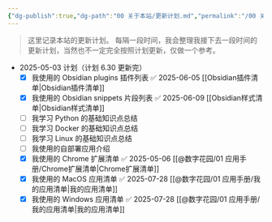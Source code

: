 ```yaml
---
{"dg-publish":true,"dg-path":"00 关于本站/更新计划.md","permalink":"/00 关于本站/更新计划/","created":"2025-05-03","updated":"2025-07-28"}
---
```



> 这里记录本站的更新计划。
> 每隔一段时间，我会整理我接下去一段时间的更新计划，当然也不一定完全按照计划更新，仅做一个参考。

- 2025-05-03 计划（计划 6.30 更新完）
	- [x] 我使用的 Obsidian plugins 插件列表 ✅ 2025-06-05 [[Obsidian插件清单\|Obsidian插件清单]]
	- [x] 我使用的 Obsidian snippets 片段列表 ✅ 2025-06-09 [[Obsidian样式清单\|Obsidian样式清单]]
	- [ ] 我学习 Python 的基础知识点总结
	- [ ] 我学习 Docker 的基础知识点总结
	- [ ] 我学习 Linux 的基础知识点总结
	- [ ] 我使用的自部署应用介绍
	- [x] 我使用的 Chrome 扩展清单 ✅ 2025-05-06 [[@数字花园/01 应用手册/Chrome扩展清单\|Chrome扩展清单]]
	- [x] 我使用的 MacOS 应用清单 ✅ 2025-07-28 [[@数字花园/01 应用手册/我的应用清单\|我的应用清单]]
	- [x] 我使用的 Windows 应用清单 ✅ 2025-07-28 [[@数字花园/01 应用手册/我的应用清单\|我的应用清单]]